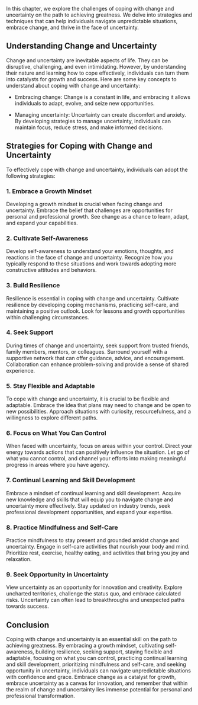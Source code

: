 
In this chapter, we explore the challenges of coping with change and uncertainty on the path to achieving greatness. We delve into strategies and techniques that can help individuals navigate unpredictable situations, embrace change, and thrive in the face of uncertainty.

Understanding Change and Uncertainty
------------------------------------

Change and uncertainty are inevitable aspects of life. They can be disruptive, challenging, and even intimidating. However, by understanding their nature and learning how to cope effectively, individuals can turn them into catalysts for growth and success. Here are some key concepts to understand about coping with change and uncertainty:

* Embracing change: Change is a constant in life, and embracing it allows individuals to adapt, evolve, and seize new opportunities.

* Managing uncertainty: Uncertainty can create discomfort and anxiety. By developing strategies to manage uncertainty, individuals can maintain focus, reduce stress, and make informed decisions.

Strategies for Coping with Change and Uncertainty
-------------------------------------------------

To effectively cope with change and uncertainty, individuals can adopt the following strategies:

### 1. Embrace a Growth Mindset

Developing a growth mindset is crucial when facing change and uncertainty. Embrace the belief that challenges are opportunities for personal and professional growth. See change as a chance to learn, adapt, and expand your capabilities.

### 2. Cultivate Self-Awareness

Develop self-awareness to understand your emotions, thoughts, and reactions in the face of change and uncertainty. Recognize how you typically respond to these situations and work towards adopting more constructive attitudes and behaviors.

### 3. Build Resilience

Resilience is essential in coping with change and uncertainty. Cultivate resilience by developing coping mechanisms, practicing self-care, and maintaining a positive outlook. Look for lessons and growth opportunities within challenging circumstances.

### 4. Seek Support

During times of change and uncertainty, seek support from trusted friends, family members, mentors, or colleagues. Surround yourself with a supportive network that can offer guidance, advice, and encouragement. Collaboration can enhance problem-solving and provide a sense of shared experience.

### 5. Stay Flexible and Adaptable

To cope with change and uncertainty, it is crucial to be flexible and adaptable. Embrace the idea that plans may need to change and be open to new possibilities. Approach situations with curiosity, resourcefulness, and a willingness to explore different paths.

### 6. Focus on What You Can Control

When faced with uncertainty, focus on areas within your control. Direct your energy towards actions that can positively influence the situation. Let go of what you cannot control, and channel your efforts into making meaningful progress in areas where you have agency.

### 7. Continual Learning and Skill Development

Embrace a mindset of continual learning and skill development. Acquire new knowledge and skills that will equip you to navigate change and uncertainty more effectively. Stay updated on industry trends, seek professional development opportunities, and expand your expertise.

### 8. Practice Mindfulness and Self-Care

Practice mindfulness to stay present and grounded amidst change and uncertainty. Engage in self-care activities that nourish your body and mind. Prioritize rest, exercise, healthy eating, and activities that bring you joy and relaxation.

### 9. Seek Opportunity in Uncertainty

View uncertainty as an opportunity for innovation and creativity. Explore uncharted territories, challenge the status quo, and embrace calculated risks. Uncertainty can often lead to breakthroughs and unexpected paths towards success.

Conclusion
----------

Coping with change and uncertainty is an essential skill on the path to achieving greatness. By embracing a growth mindset, cultivating self-awareness, building resilience, seeking support, staying flexible and adaptable, focusing on what you can control, practicing continual learning and skill development, prioritizing mindfulness and self-care, and seeking opportunity in uncertainty, individuals can navigate unpredictable situations with confidence and grace. Embrace change as a catalyst for growth, embrace uncertainty as a canvas for innovation, and remember that within the realm of change and uncertainty lies immense potential for personal and professional transformation.

